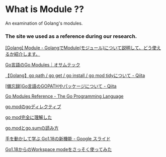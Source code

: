 # What is Module ??

An examination of Golang's modules.

### The site we used as a reference during our research.
[\[Golang\] Module - GolangでModule(モジュール)について説明して、どう使えるか紹介します。](https://dev-yakuza.posstree.com/golang/module/#:~:text=Golang%E3%81%A7%E3%83%A2%E3%82%B8%E3%83%A5%E3%83%BC%E3%83%AB%E3%81%AF%E3%83%91%E3%83%83%E3%82%B1%E3%83%BC%E3%82%B8,%E3%81%A8%E3%81%97%E3%81%A6%E6%B4%BB%E7%94%A8%E3%81%95%E3%82%8C%E3%81%A6%E3%81%BE%E3%81%99%E3%80%82)

[Go言語のGo Modules｜オサムテック](https://osamu-tech-blog.com/go-go-modules/)

[【Golang】go path / go get / go install / go mod tidyについて - Qiita](https://qiita.com/lamp7800/items/9a154e8e789261f87466)

[\[備忘録\]Go言語のGOPATHやパッケージについて - Qiita](https://qiita.com/chano2/items/ea76cc503e651f07bfb0)

[Go Modules Reference - The Go Programming Language](https://go.dev/ref/mod#modules-overview)

[go.modのgoディレクティブ](https://zenn.dev/yamkazu/articles/562630481ea5fd)

[go mod完全に理解した](https://zenn.dev/optimisuke/articles/105feac3f8e726830f8c)

[go.modとgo.sumの読み方](https://zenn.dev/ryo_yamaoka/articles/595cf9e69229f9)

[手を動かして学ぶ Go1.18の新機能 - Google スライド](https://docs.google.com/presentation/d/1uyslEAHd6qLOn7Q9BqjMl3lB6UQ9vLyR2FYORXso0Iw/edit#slide=id.p)

[Go1.18からのWorkspace modeをさっそく使ってみた](https://zenn.dev/kimuson13/articles/go-workspace-mode-impressions)
